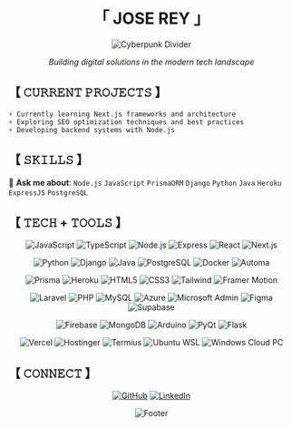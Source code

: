<div align="center">

# 「 JOSE REY 」

![Cyberpunk Divider](https://capsule-render.vercel.app/api?type=waving&color=gradient&customColorList=0,2,2,5,30&height=120&section=header&text=Backend%20Developer&fontSize=30&fontColor=d6ace6&animation=fadeIn&fontAlignY=30)

_Building digital solutions in the modern tech landscape_

</div>

## 【 𝙲𝚄𝚁𝚁𝙴𝙽𝚃 𝙿𝚁𝙾𝙹𝙴𝙲𝚃𝚂 】

<div align="left">

```
⚡ Currently learning Next.js frameworks and architecture
⚡ Exploring SEO optimization techniques and best practices  
⚡ Developing backend systems with Node.js
```

</div>

## 【 𝚂𝙺𝙸𝙻𝙻𝚂 】

<div align="left">

💬 **Ask me about**: `Node.js` `JavaScript` `PrismaORM` `Django` `Python` `Java` `Heroku` `ExpressJS` `PostgreSQL`

</div>

## 【 𝚃𝙴𝙲𝙷 + 𝚃𝙾𝙾𝙻𝚂 】

<div align="center">

![JavaScript](https://img.shields.io/badge/-JavaScript-f0db4f?style=for-the-badge&logo=javascript&logoColor=323330)
![TypeScript](https://img.shields.io/badge/-TypeScript-007acc?style=for-the-badge&logo=typescript&logoColor=white)
![Node.js](https://img.shields.io/badge/-Node.JS-3C873A?style=for-the-badge&logo=node.js&logoColor=white)
![Express](https://img.shields.io/badge/-Express-000000?style=for-the-badge&logo=express&logoColor=white)
![React](https://img.shields.io/badge/-React-61DBFB?style=for-the-badge&logo=react&logoColor=black)
![Next.js](https://img.shields.io/badge/-Next.js-000000?style=for-the-badge&logo=next.js&logoColor=white)

![Python](https://img.shields.io/badge/-Python-3776AB?style=for-the-badge&logo=python&logoColor=white)
![Django](https://img.shields.io/badge/-Django-092E20?style=for-the-badge&logo=django&logoColor=white)
![Java](https://img.shields.io/badge/-Java-ED8B00?style=for-the-badge&logo=java&logoColor=white)
![PostgreSQL](https://img.shields.io/badge/-PostgreSQL-336791?style=for-the-badge&logo=postgresql&logoColor=white)
![Docker](https://img.shields.io/badge/-Docker-2496ED?style=for-the-badge&logo=docker&logoColor=white)
![Automa](https://img.shields.io/badge/-Automa-FABA32?style=for-the-badge&logo=data:image/svg+xml;base64,PHN2ZyBmaWxsPSIjRkZGIiB3aWR0aD0iMjQiIGhlaWdodD0iMjQiIHZpZXdCb3g9IjAgMCA0MDAgNDAwIiB4bWxucz0iaHR0cDovL3d3dy53My5vcmcvMjAwMC9zdmciPjxwYXRoIGQ9Ik0yMDAgMGMxMTAuNDYxIDAgMjAwIDg5LjUzOSAyMDAgMjAwczg5LjUzOSAyMDAgMjAwIDIwMC0yMDAgODkuNTM5LTIwMCAyMDBzODkuNTM5LTIwMCAyMDAtMjAwIi8+PC9zdmc+)


![Prisma](https://img.shields.io/badge/-Prisma-2D3748?style=for-the-badge&logo=prisma&logoColor=white)
![Heroku](https://img.shields.io/badge/-Heroku-430098?style=for-the-badge&logo=heroku&logoColor=white)
![HTML5](https://img.shields.io/badge/-HTML5-E34F26?style=for-the-badge&logo=html5&logoColor=white)
![CSS3](https://img.shields.io/badge/-CSS3-1572B6?style=for-the-badge&logo=css3&logoColor=white)
![Tailwind](https://img.shields.io/badge/-Tailwind-38B2AC?style=for-the-badge&logo=tailwind-css&logoColor=white)
![Framer Motion](https://img.shields.io/badge/-Framer%20Motion-0055FF?style=for-the-badge&logo=framer&logoColor=white)


![Laravel](https://img.shields.io/badge/-Laravel-FF2D20?style=for-the-badge&logo=laravel&logoColor=white)
![PHP](https://img.shields.io/badge/-PHP-777BB4?style=for-the-badge&logo=php&logoColor=white)
![MySQL](https://img.shields.io/badge/-MySQL-4479A1?style=for-the-badge&logo=mysql&logoColor=white)
![Azure](https://img.shields.io/badge/-Azure-0078D4?style=for-the-badge&logo=microsoftazure&logoColor=white)
![Microsoft Admin](https://img.shields.io/badge/-Microsoft%20Admin-2C2C2C?style=for-the-badge&logo=microsoft&logoColor=white)
![Figma](https://img.shields.io/badge/-Figma-F24E1E?style=for-the-badge&logo=figma&logoColor=white)
![Supabase](https://img.shields.io/badge/-Supabase-3ECF8E?style=for-the-badge&logo=supabase&logoColor=white)

![Firebase](https://img.shields.io/badge/-Firebase-FFCA28?style=for-the-badge&logo=firebase&logoColor=black)
![MongoDB](https://img.shields.io/badge/-MongoDB-47A248?style=for-the-badge&logo=mongodb&logoColor=white)
![Arduino](https://img.shields.io/badge/-Arduino-00979D?style=for-the-badge&logo=arduino&logoColor=white)
![PyQt](https://img.shields.io/badge/-PyQt-41CD52?style=for-the-badge&logo=qt&logoColor=white)
![Flask](https://img.shields.io/badge/-Flask-000000?style=for-the-badge&logo=flask&logoColor=white)

![Vercel](https://img.shields.io/badge/-Vercel-000000?style=for-the-badge&logo=vercel&logoColor=white)
![Hostinger](https://img.shields.io/badge/-Hostinger-430098?style=for-the-badge&logo=hostinger&logoColor=white)
![Termius](https://img.shields.io/badge/-Termius-3F9E5E?style=for-the-badge&logo=termius&logoColor=white)
![Ubuntu WSL](https://img.shields.io/badge/-Ubuntu%20WSL-E95420?style=for-the-badge&logo=ubuntu&logoColor=white)
![Windows Cloud PC](https://img.shields.io/badge/-Windows%20Cloud%20PC-00A4EF?style=for-the-badge&logo=microsoftwindows&logoColor=white)

</div>

## 【 𝙲𝙾𝙽𝙽𝙴𝙲𝚃 】

<div align="center">
  
[![GitHub](https://img.shields.io/badge/GitHub-100000?style=for-the-badge&logo=github&logoColor=white)](https://github.com/prgrmr-jr)
[![LinkedIn](https://img.shields.io/badge/LinkedIn-0077B5?style=for-the-badge&logo=linkedin&logoColor=white)](https://www.linkedin.com/in/prgmr-joserey/)

</div>

<div align="center">

![Footer](https://capsule-render.vercel.app/api?type=waving&color=gradient&customColorList=0,2,2,5,30&height=80&section=footer)

</div>
